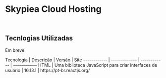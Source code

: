 # Skypiea Cloud Hosting



<br>

## Tecnlogias Utilizadas

Em breve

<!-->
Tecnologia | Descrição | Versão | Site
------------ | ------------- | ------------ | ------------
HTML | Uma biblioteca JavaScript para criar interfaces de usuário | 16.13.1 | https://pt-br.reactjs.org/
